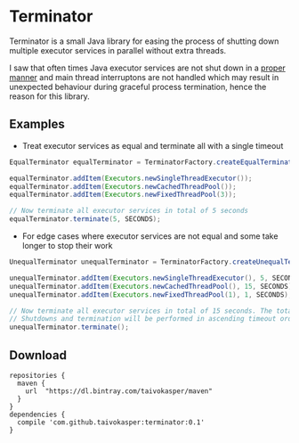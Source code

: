 # Terminator
Terminator is a small Java library for easing the process of shutting down multiple executor services in parallel without extra threads.

I saw that often times Java executor services are not shut down in a 
[proper manner](https://docs.oracle.com/javase/7/docs/api/java/util/concurrent/ExecutorService.html) 
and main thread interruptons are not handled which may result in unexpected behaviour during graceful process termination, hence the reason for this library.

## Examples
* Treat executor services as equal and terminate all with a single timeout
```java
EqualTerminator equalTerminator = TerminatorFactory.createEqualTerminator();

equalTerminator.addItem(Executors.newSingleThreadExecutor());
equalTerminator.addItem(Executors.newCachedThreadPool());
equalTerminator.addItem(Executors.newFixedThreadPool(3));

// Now terminate all executor services in total of 5 seconds
equalTerminator.terminate(5, SECONDS);
```

* For edge cases where executor services are not equal and some take longer to stop their work
```java
UnequalTerminator unequalTerminator = TerminatorFactory.createUnequalTerminator();

unequalTerminator.addItem(Executors.newSingleThreadExecutor(), 5, SECONDS);
unequalTerminator.addItem(Executors.newCachedThreadPool(), 15, SECONDS);
unequalTerminator.addItem(Executors.newFixedThreadPool(1), 1, SECONDS);

// Now terminate all executor services in total of 15 seconds. The total comes from whatever is the largest timeout.
// Shutdowns and termination will be performed in ascending timeout order
unequalTerminator.terminate();
```

## Download
```
repositories {
  maven {
    url  "https://dl.bintray.com/taivokasper/maven"
  }
}
dependencies {
  compile 'com.github.taivokasper:terminator:0.1'
}
```
